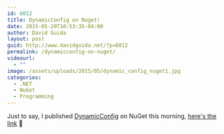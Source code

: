 ```yaml
---
id: 6012
title: DynamicConfig on Nuget!
date: 2015-05-29T10:53:35-04:00
author: David Guida
layout: post
guid: http://www.davidguida.net/?p=6012
permalink: /dynamicconfig-on-nuget/
videourl:
  - ""
image: /assets/uploads/2015/05/dynamic_config_nuget1.jpg
categories:
  - .NET
  - NuGet
  - Programming
---
```

Just to say, I published [DynamicConfig](http://www.davidguida.net/behold-dynamicconfig-is-here/) on NuGet this morning, <a title="DynamicConfig" href="https://www.nuget.org/packages/DynamicConfig/" target="_blank">here's the link</a> 🙂

&nbsp;

<div class="post-details-footer-widgets">
</div>